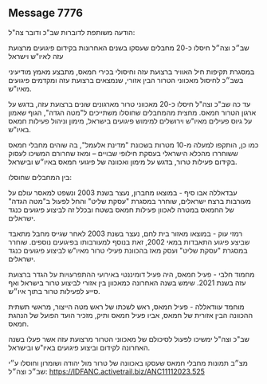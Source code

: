 ## Message 7776

הודעה משותפת לדוברות שב"כ ודובר צה"ל: 

שב״כ וצה״ל חיסלו כ-20 מחבלים שעסקו בשנים האחרונות בקידום פיגועים מרצועת עזה לאיו"ש וישראל 

במסגרת תקיפות חיל האוויר ברצועת עזה וחיסולי בכירי חמאס, מתבצע מאמץ מודיעיני בשב״כ לחיסול מאכווני הטרור הבין אזורי, שנמצאים ברצועת עזה ומקדמים פיגועים מאיו"ש.

עד כה שב"כ וצה"ל חיסלו כ-20 מאכווני טרור מארגונים שונים ברצועת עזה, בדגש על ארגון הטרור חמאס. מחצית מהמחבלים שחוסלו משתייכים ל"מטה הגדה", הגוף שאמון על גיוס פעילים מאיו"ש וירושלים למימוש פיגועים בישראל, מימון וניהול פעילות חמאס באיו"ש.

כמו כן, הותקפו למעלה מ-10 מטרות בשכונת "מדינת אלעמל", בה שוהים מחבלי חמאס ששוחררו מהכלא הישראלי בעסקת חילופי שבויים – ומאז שחרורם המשיכו לעסוק בקידום פעילות טרור, בדגש על מימון ואכוונה של פיגועי חמאס באיו״ש ובישראל.

בין המחבלים שחוסלו: 

עבדאללה אבו סיף - במוצאו מחברון, נעצר בשנת 2003 ונשפט למאסר עולם על מעורבות ברצח ישראלים, שוחרר במסגרת "עסקת שליט" והחל לפעול ב"מטה הגדה" של החמאס במטרה לאכוון פעילות חמאס בשטח ובכלל זה לביצוע פיגועים כנגד ישראלים. 

רמזי עוק - במוצאו מאזור בית לחם, נעצר בשנת 2003 לאחר שגייס מחבל מתאבד שביצע פיגוע התאבדות במאי 2002, זאת בנוסף למעורבותו בפיגועים נוספים. שוחרר במסגרת "עסקת שליט" ועסק מאז בהכוונת פעילי טרור מאיו"ש לביצוע פיגועים כנגד ישראלים.

מחמוד חלבי - פעיל חמאס, היה פעיל דומיננטי באירועי ההתפרעויות על הגדר ברצועת עזה בשנת 2021. שימש בשנה האחרונה כמאכוון בין אזורי לביצוע טרור בישראל ואף סייע לפעילות טרור בתוך איו״ש. 

מוחמד עוודאללה - פעיל חמאס, ראש לשכתו של ראש מטה הייצור, מראשי תשתית ההכוונה הבין אזורית של חמאס, אביו פעיל חמאס ותיק, מזכיר הועד הפועל של הנהגת חמאס. 

שב"כ וצה"ל ימשיכו לפעול לסיכולם של מאכווני הטרור מרצועת עזה אשר פעלו בשנה האחרונה לקידום וביצוע פיגועים באיו"ש ובישראל.

מצ״ב תמונות מחבלי חמאס שעסקו באכוונה של טרור מול יהודה ושומרון וחוסלו ע״י שב״כ וצה״ל: https://IDFANC.activetrail.biz/ANC11112023.525

